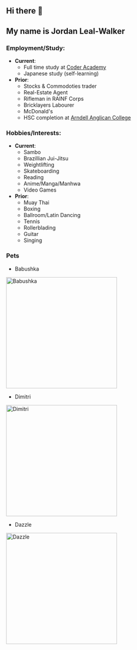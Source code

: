 ## Hi there 👋

## My name is Jordan Leal-Walker

### Employment/Study: 
* **Current**:
  * Full time study at [Coder Academy](https://coderacademy.edu.au/)
  * Japanese study (self-learning)
* **Prior**:
  * Stocks & Commodoties trader
  * Real-Estate Agent
  * Rifleman in RAINF Corps
  * Bricklayers Labourer
  * McDonald's
  * HSC completion at [Arndell Anglican College](https://www.arndell.nsw.edu.au/)

### Hobbies/Interests: 
* **Current**:
  * Sambo
  * Brazillian Jui-Jitsu
  * Weightlifting
  * Skateboarding
  * Reading
  * Anime/Manga/Manhwa
  * Video Games
* **Prior**:
  * Muay Thai
  * Boxing
  * Ballroom/Latin Dancing
  * Tennis
  * Rollerblading
  * Guitar
  * Singing

### Pets
* Babushka  

<img alt="Babushka" src='https://i.postimg.cc/cJ3z3MrV/Babushka.jpg' width="300px">

* Dimitri

<img alt="Dimitri" src="https://i.postimg.cc/5NQm79mV/Dimitri.jpg" width="300px">

* Dazzle

<img alt="Dazzle" src="https://i.postimg.cc/mkhpb0FW/Dazzle.jpg" width="300px">
